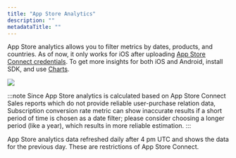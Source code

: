 ```yaml
---
title: "App Store Analytics"
description: ""
metadataTitle: ""
---
```


App Store analytics allows you to filter metrics by dates, products, and countries. As of now, it only works for iOS after uploading [App Store Connect credentials](app-store-connect). To get more insights for both iOS and Android, install SDK, and use [Charts](analytics-charts).

![](https://adapty-docs-assets.s3.amazonaws.com/gitbook/cleanshot-2020-09-16-at-01.20.21-2x.png)

:::note
Since App Store analytics is calculated based on App Store Connect Sales reports which do not provide reliable user-purchase relation data, Subscription conversion rate metric can show inaccurate results if a short period of time is chosen as a date filter; please consider choosing a longer period (like a year), which results in more reliable estimation.
:::

App Store analytics data refreshed daily after 4 pm UTC and shows the data for the previous day. These are restrictions of App Store Connect.